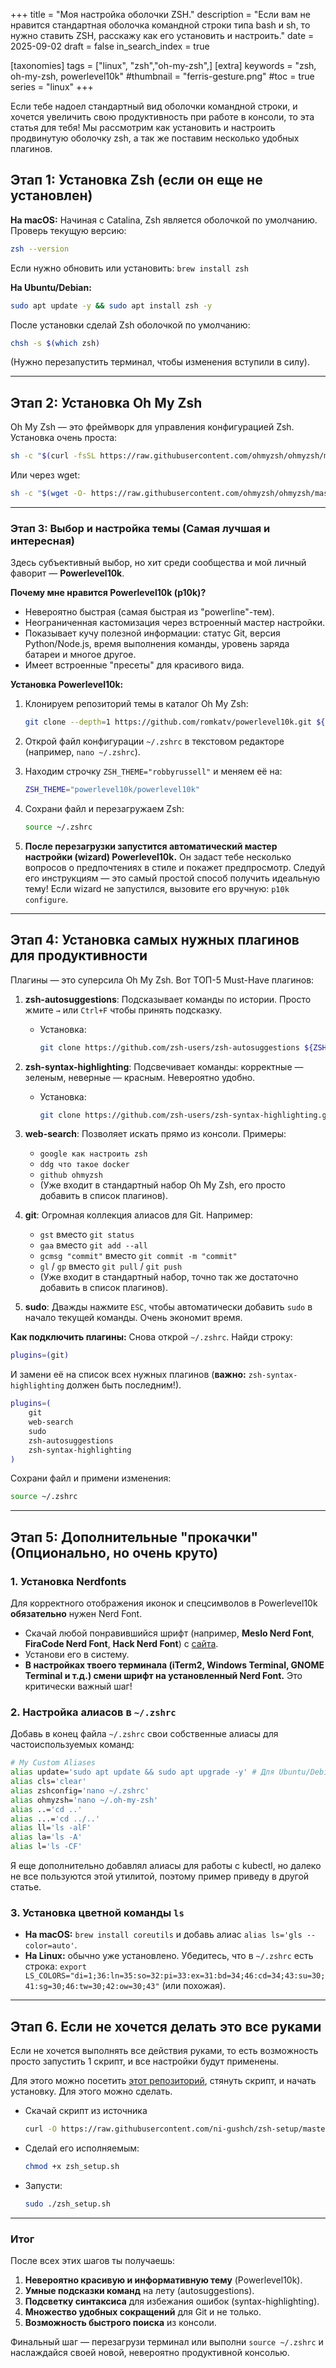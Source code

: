 +++
title = "Моя настройка оболочки ZSH."
description = "Если вам не нравится стандартная оболочка командной строки типа bash и sh, то нужно ставить ZSH, расскажу как его установить и настроить."
date = 2025-09-02
draft = false
in_search_index = true

[taxonomies]
tags = ["linux", "zsh","oh-my-zsh",]
[extra]
keywords = "zsh, oh-my-zsh, powerlevel10k"
#thumbnail = "ferris-gesture.png"
#toc = true
series = "linux"
+++

Если тебе надоел стандартный вид оболочки командной строки, и хочется увеличить свою продуктивность при работе в консоли, то эта статья для тебя! Мы рассмотрим как установить и настроить продвинутую оболочку zsh, а так же поставим несколько удобных плагинов.

## Этап 1: Установка Zsh (если он еще не установлен)

**На macOS:**
Начиная с Catalina, Zsh является оболочкой по умолчанию. Проверь текущую версию:

```bash
zsh --version
```

Если нужно обновить или установить: `brew install zsh`

**На Ubuntu/Debian:**

```bash
sudo apt update -y && sudo apt install zsh -y
```

После установки сделай Zsh оболочкой по умолчанию:

```bash
chsh -s $(which zsh)
```

(Нужно перезапустить терминал, чтобы изменения вступили в силу).

---

## Этап 2: Установка Oh My Zsh

Oh My Zsh — это фреймворк для управления конфигурацией Zsh. Установка очень проста:

```bash
sh -c "$(curl -fsSL https://raw.githubusercontent.com/ohmyzsh/ohmyzsh/master/tools/install.sh)"
```

Или через wget:

```bash
sh -c "$(wget -O- https://raw.githubusercontent.com/ohmyzsh/ohmyzsh/master/tools/install.sh)"
```

---

### Этап 3: Выбор и настройка темы (Самая лучшая и интересная)

Здесь субъективный выбор, но хит среди сообщества и мой личный фаворит — **Powerlevel10k**.

**Почему мне нравится Powerlevel10k (p10k)?**

- Невероятно быстрая (самая быстрая из "powerline"-тем).
- Неограниченная кастомизация через встроенный мастер настройки.
- Показывает кучу полезной информации: статус Git, версия Python/Node.js, время выполнения команды, уровень заряда батареи и многое другое.
- Имеет встроенные "пресеты" для красивого вида.

**Установка Powerlevel10k:**

1. Клонируем репозиторий темы в каталог Oh My Zsh:

   ```bash
   git clone --depth=1 https://github.com/romkatv/powerlevel10k.git ${ZSH_CUSTOM:-$HOME/.oh-my-zsh/custom}/themes/powerlevel10k
   ```

2. Открой файл конфигурации `~/.zshrc` в текстовом редакторе (например, `nano ~/.zshrc`).

3. Находим строчку `ZSH_THEME="robbyrussell"` и меняем её на:

   ```bash
   ZSH_THEME="powerlevel10k/powerlevel10k"
   ```

4. Сохрани файл и перезагружаем Zsh:

   ```bash
   source ~/.zshrc
   ```

5. **После перезагрузки запустится автоматический мастер настройки (wizard) Powerlevel10k.** Он задаст тебе несколько вопросов о предпочтениях в стиле и покажет предпросмотр. Следуй его инструкциям — это самый простой способ получить идеальную тему! Если wizard не запустился, вызовите его вручную: `p10k configure`.

---

## Этап 4: Установка самых нужных плагинов для продуктивности

Плагины — это суперсила Oh My Zsh. Вот ТОП-5 Must-Have плагинов:

1. **zsh-autosuggestions**: Подсказывает команды по истории. Просто жмите `→` или `Ctrl+F` чтобы принять подсказку.

   - Установка:

     ```bash
     git clone https://github.com/zsh-users/zsh-autosuggestions ${ZSH_CUSTOM:-~/.oh-my-zsh/custom}/plugins/zsh-autosuggestions
     ```

2. **zsh-syntax-highlighting**: Подсвечивает команды: корректные — зеленым, неверные — красным. Невероятно удобно.

   - Установка:

     ```bash
     git clone https://github.com/zsh-users/zsh-syntax-highlighting.git ${ZSH_CUSTOM:-~/.oh-my-zsh/custom}/plugins/zsh-syntax-highlighting
     ```

3. **web-search**: Позволяет искать прямо из консоли. Примеры:

   - `google как настроить zsh`
   - `ddg что такое docker`
   - `github ohmyzsh`
   - (Уже входит в стандартный набор Oh My Zsh, его просто добавить в список плагинов).

4. **git**: Огромная коллекция алиасов для Git. Например:

   - `gst` вместо `git status`
   - `gaa` вместо `git add --all`
   - `gcmsg "commit"` вместо `git commit -m "commit"`
   - `gl` / `gp` вместо `git pull` / `git push`
   - (Уже входит в стандартный набор, точно так же достаточно добавить в список плагинов).

5. **sudo**: Дважды нажмите `ESC`, чтобы автоматически добавить `sudo` в начало текущей команды. Очень экономит время.

**Как подключить плагины:**
Снова открой `~/.zshrc`. Найди строку:

```bash
plugins=(git)
```

И замени её на список всех нужных плагинов (**важно:** `zsh-syntax-highlighting` должен быть последним!).

```bash
plugins=(
    git
    web-search
    sudo
    zsh-autosuggestions
    zsh-syntax-highlighting
)
```

Сохрани файл и примени изменения:

```bash
source ~/.zshrc
```

---

## Этап 5: Дополнительные "прокачки" (Опционально, но очень круто)

### 1. Установка Nerdfonts

Для корректного отображения иконок и спецсимволов в Powerlevel10k **обязательно** нужен Nerd Font.

- Скачай любой понравившийся шрифт (например, **Meslo Nerd Font**, **FiraCode Nerd Font**, **Hack Nerd Font**) с [сайта](https://www.nerdfonts.com/font-downloads).
- Установи его в систему.
- **В настройках твоего терминала (iTerm2, Windows Terminal, GNOME Terminal и т.д.) смени шрифт на установленный Nerd Font.** Это критически важный шаг!

### 2. Настройка алиасов в `~/.zshrc`

Добавь в конец файла `~/.zshrc` свои собственные алиасы для частоиспользуемых команд:

```bash
# My Custom Aliases
alias update='sudo apt update && sudo apt upgrade -y' # Для Ubuntu/Debian
alias cls='clear'
alias zshconfig='nano ~/.zshrc'
alias ohmyzsh='nano ~/.oh-my-zsh'
alias ..='cd ..'
alias ...='cd ../..'
alias ll='ls -alF'
alias la='ls -A'
alias l='ls -CF'
```

Я еще дополнительно добавлял алиасы для работы с kubectl, но далеко не все пользуются этой утилитой, поэтому пример приведу в другой статье.

### 3. Установка цветной команды `ls`

- **На macOS:** `brew install coreutils` и добавь алиас `alias ls='gls --color=auto'`.
- **На Linux:** обычно уже установлено. Убедитесь, что в `~/.zshrc` есть строка: `export LS_COLORS="di=1;36:ln=35:so=32:pi=33:ex=31:bd=34;46:cd=34;43:su=30;41:sg=30;46:tw=30;42:ow=30;43"` (или похожая).

---

## Этап 6. Если не хочется делать это все руками

Если не хочется выполнять все действия руками, то есть возможность просто запустить 1 скрипт, и все настройки будут применены.

Для этого можно посетить [этот репозиторий](https://github.com/ni-gushch/zsh-setup), стянуть скрипт, и начать установку. Для этого можно сделать.

- Скачай скрипт из источника

  ```bash
  curl -O https://raw.githubusercontent.com/ni-gushch/zsh-setup/master/zsh_setup.sh
  ```

- Сделай его исполняемым:

  ```bash
  chmod +x zsh_setup.sh
  ```

- Запусти:

  ```bash
  sudo ./zsh_setup.sh
  ```

---

### Итог

После всех этих шагов ты получаешь:

1. **Невероятно красивую и информативную тему** (Powerlevel10k).
2. **Умные подсказки команд** на лету (autosuggestions).
3. **Подсветку синтаксиса** для избежания ошибок (syntax-highlighting).
4. **Множество удобных сокращений** для Git и не только.
5. **Возможность быстрого поиска** из консоли.

Финальный шаг — перезагрузи терминал или выполни `source ~/.zshrc` и наслаждайся своей новой, невероятно продуктивной консолью.

